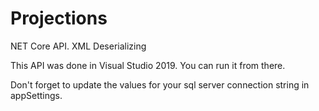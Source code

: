 # Projections
NET Core API. XML Deserializing

This API was done in Visual Studio 2019.
You can run it from there.

Don't forget to update the values for your sql server connection string in appSettings.
